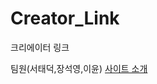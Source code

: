 # Creator_Link
크리에이터 링크

팀원(서태덕,장석영,이윤)
<a href="[https://www.notion.so/CreatorLink-6a448c0a3ba84b958c5c091c0a16b327?pvs=4](https://yielding-derby-88a.notion.site/CreatorLink-6a448c0a3ba84b958c5c091c0a16b327?pvs=4)">사이트 소개</a>

